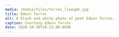 ```yaml
---
media: /media/files/torres_lineup6.jpg
title: Edwin Torres
alt: A black and white photo of poet Edwin Torres.
caption: Courtesy Edwin Torres
date: 2020-10-30T10:23:00-0500
---
```

